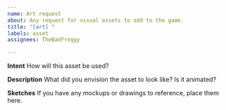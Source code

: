 ```yaml
---
name: Art request
about: Any request for visual assets to add to the game.
title: "[art] "
labels: asset
assignees: TheBadFroggy

---
```


**Intent**
How will this asset be used?

**Description**
What did you envision the asset to look like? Is it animated?

**Sketches**
If you have any mockups or drawings to reference, place them here.
